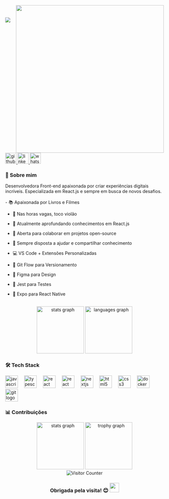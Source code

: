 <img src="https://user-images.githubusercontent.com/74038190/212750147-854a394f-fee9-4080-9770-78a4b7ece53f.gif" width="470px" align="right">

<h1 align="left">
    <img src="https://readme-typing-svg.herokuapp.com/?font=Righteous&size=35&center=false&vCenter=true&width=500&height=70&duration=4000&lines=Olá!+👋;+Eu+sou+Márcia+Agostinho!;" />
</h1>

<div align="left">
  <a href="https://github.com/agostinhomarcia">
    <img src="https://img.shields.io/static/v1?message=Github&logo=github&label=&color=7159c1&logoColor=white&labelColor=&style=for-the-badge" height="35" alt="github logo"  />
  </a>
  <a href="https://www.linkedin.com/in/marcia-agostinho-developer/">
    <img src="https://img.shields.io/static/v1?message=LinkedIn&logo=linkedin&label=&color=0077B5&logoColor=white&labelColor=&style=for-the-badge" height="35" alt="linkedin logo"  />
  </a>
  <a href="#">
    <img src="https://img.shields.io/static/v1?message=WhatsApp&logo=whatsapp&label=&color=25D366&logoColor=white&labelColor=&style=for-the-badge" height="35" alt="whatsapp logo"  />
  </a>
</div>

### 🚀 Sobre mim

<p align="left">
  Desenvolvedora Front-end apaixonada por criar experiências digitais incríveis. Especializada em React.js e sempre em busca de novos desafios.

  <br>
  <br>
- 📚 Apaixonada por Livros e Filmes  

- 🎸 Nas horas vagas, toco violão  

- 🌱 Atualmente aprofundando conhecimentos em React.js  

- 👯 Aberta para colaborar em projetos open-source  

- 💬 Sempre disposta a ajudar e compartilhar conhecimento

- 💻 VS Code + Extensões Personalizadas

- 🐙 Git Flow para Versionamento

- 🎨 Figma para Design

- 🧪 Jest para Testes

- 📱 Expo para React Native
</p>

 <br>
<div align="center">
  <img src="https://github-readme-stats.vercel.app/api?username=agostinhomarcia&hide_title=false&hide_rank=false&show_icons=true&include_all_commits=true&count_private=true&disable_animations=false&theme=dracula&locale=en&hide_border=false" height="150" alt="stats graph"  />
  <img src="https://github-readme-stats.vercel.app/api/top-langs?username=agostinhomarcia&locale=en&hide_title=false&layout=compact&card_width=320&langs_count=5&theme=dracula&hide_border=false" height="150" alt="languages graph"  />
</div>

### 🛠️ Tech Stack

<div align="left">
  <img src="https://cdn.jsdelivr.net/gh/devicons/devicon/icons/javascript/javascript-original.svg" height="40" alt="javascript logo"  />
  <img width="12" />
  <img src="https://cdn.jsdelivr.net/gh/devicons/devicon/icons/typescript/typescript-original.svg" height="40" alt="typescript logo"  />
  <img width="12" />
  <img src="https://cdn.jsdelivr.net/gh/devicons/devicon/icons/react/react-original.svg" height="40" alt="react logo"  />
  <img width="12" />
  <img src="https://raw.githubusercontent.com/kristerkari/react-native-svg-transformer/master/images/react-native-logo.png" height="40" alt="react native logo"  />
  <img width="12" />
  <img src="https://cdn.jsdelivr.net/gh/devicons/devicon/icons/nextjs/nextjs-original.svg" height="40" alt="nextjs logo"  />
  <img width="12" />
  <img src="https://cdn.jsdelivr.net/gh/devicons/devicon/icons/html5/html5-original.svg" height="40" alt="html5 logo"  />
  <img width="12" />
  <img src="https://cdn.jsdelivr.net/gh/devicons/devicon/icons/css3/css3-original.svg" height="40" alt="css3 logo"  />
  <img width="12" />
  <img src="https://cdn.jsdelivr.net/gh/devicons/devicon/icons/docker/docker-original.svg" height="40" alt="docker logo"  />
  <img width="12" />
  <img src="https://cdn.jsdelivr.net/gh/devicons/devicon/icons/git/git-original.svg" height="40" alt="git logo"  />
</div>


###  📊 Contribuições

<div align="center">
  <img src="https://github-readme-streak-stats.herokuapp.com/?user=agostinhomarcia&theme=dracula" height="150" alt="stats graph"  />
  <img src="https://github-profile-trophy.vercel.app/?username=agostinhomarcia&theme=dracula&row=1" height="150" alt="trophy graph"  />
</div>

<div align="center">
  <img src="https://profile-counter.glitch.me/agostinhomarcia/count.svg" alt="Visitor Counter"  />
</div>

<div align="center">
  <h3>
    Obrigada pela visita! 😊
    <img src="https://media.giphy.com/media/ObNTw8Uzwy6KQ/giphy.gif" width="30px">
  </h3>
</div>
